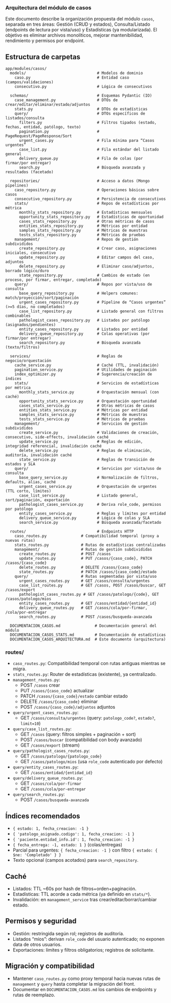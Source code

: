 ### Arquitectura del módulo de casos

Este documento describe la organización propuesta del módulo `casos`, separada en tres áreas: Gestión (CRUD y estados), Consulta/Listado (endpoints de lectura por vista/uso) y Estadísticas (ya modularizada). El objetivo es eliminar archivos monolíticos, mejorar mantenibilidad, rendimiento y permisos por endpoint.

## Estructura de carpetas

```
app/modules/casos/
  models/                               # Modelos de dominio
    caso.py                             # Entidad caso (campos/validaciones)
    consecutivo.py                      # Lógica de consecutivos

  schemas/                              # Esquemas Pydantic (IO)
    case_management.py                  # DTOs de crear/editar/eliminar/estado/adjuntos
    stats.py                            # DTOs de estadísticas
    query/                              # DTOs específicos de listados/consulta
      filters.py                        # Filtros tipados (estado, fechas, entidad, patólogo, texto)
      pagination.py                     # PageRequest/PageResponse/Sort
      urgent_cases.py                   # Fila mínima para “Casos urgentes”
      case_list.py                      # Fila estándar del listado general
      delivery_queue.py                 # Fila de colas (por firmar/por entregar)
      search.py                         # Búsqueda avanzada y resultados (facetado)

  repositories/                         # Acceso a datos (Mongo pipelines)
    caso_repository.py                  # Operaciones básicas sobre casos
    consecutivo_repository.py           # Persistencia de consecutivos
    stats/                              # Repos de estadísticas por métrica
      monthly_stats_repository.py       # Estadísticas mensuales
      opportunity_stats_repository.py   # Estadísticas de oportunidad
      cases_stats_repository.py         # Otras métricas de casos
      entities_stats_repository.py      # Métricas por entidad
      samples_stats_repository.py       # Métricas de muestras
      tests_stats_repository.py         # Métricas de pruebas
    management/                         # Repos de gestión subdivididos
      create_repository.py              # Crear caso, asignaciones iniciales, consecutivo
      update_repository.py              # Editar campos del caso, adjuntos
      delete_repository.py              # Eliminar caso/adjuntos, borrado lógico/duro
      state_repository.py               # Cambios de estado (en proceso, por firmar, entregar, completado)
    query/                              # Repos por vista/uso de consulta
      base_query_repository.py          # Helpers comunes: match/proyección/sort/paginación
      urgent_cases_repository.py        # Pipeline de “Casos urgentes” (>=5 días, no completados)
      case_list_repository.py           # Listado general con filtros combinables
      pathologist_cases_repository.py   # Listados por patólogo (asignados/pendientes)
      entity_cases_repository.py        # Listados por entidad
      delivery_queue_repository.py      # Colas operativas (por firmar/por entregar)
      search_repository.py              # Búsqueda avanzada (texto/filtros)

  services/                             # Reglas de negocio/orquestación
    cache_service.py                    # Caché (TTL, invalidación)
    pagination_service.py               # Utilidades de paginación
    index_optimizer.py                  # Sugerencia/creación de índices
    stats/                              # Servicios de estadísticas por métrica
      monthly_stats_service.py          # Orquestación mensual (con caché)
      opportunity_stats_service.py      # Orquestación oportunidad
      cases_stats_service.py            # Otras métricas de casos
      entities_stats_service.py         # Métricas por entidad
      samples_stats_service.py          # Métricas de muestras
      tests_stats_service.py            # Métricas de pruebas
    management/                         # Servicios de gestión subdivididos
      create_service.py                 # Validaciones de creación, consecutivo, side-effects, invalidación caché
      update_service.py                 # Reglas de edición, integridad referencial, invalidación caché
      delete_service.py                 # Reglas de eliminación, auditoría, invalidación caché
      state_service.py                  # Reglas de transición de estados y SLA
    query/                              # Servicios por vista/uso de consulta
      base_query_service.py             # Normalización de filtros, defaults, alias, caché
      urgent_cases_service.py           # Orquestación de urgentes (TTL corto, límites)
      case_list_service.py              # Listado general, sort/paginación, exportación
      pathologist_cases_service.py      # Deriva role_code, permisos por patólogo
      entity_cases_service.py           # Reglas y límites por entidad
      delivery_queue_service.py         # Lógica de colas y SLA
      search_service.py                 # Búsqueda avanzada/facetado

  routes/                               # Endpoints HTTP
    caso_routes.py               # Compatibilidad temporal (proxy a nuevas rutas)
    stats_routes.py              # Rutas de estadísticas centralizadas
    management/                  # Rutas de gestión subdivididas
      create_routes.py           # POST /casos
      update_routes.py           # PUT /casos/{caso_code}, PATCH /casos/{caso_code}
      delete_routes.py           # DELETE /casos/{caso_code}
      state_routes.py            # PATCH /casos/{caso_code}/estado
    query/                       # Rutas segmentadas por vista/uso
      urgent_cases_routes.py     # GET /casos/consulta/urgentes
      case_list_routes.py        # GET /casos, POST /casos/buscar, GET /casos/export
      pathologist_cases_routes.py # GET /casos/patologo/{code}, GET /casos/patologo/mios
      entity_cases_routes.py     # GET /casos/entidad/{entidad_id}
      delivery_queue_routes.py   # GET /casos/cola/por-firmar, /cola/por-entregar
      search_routes.py           # POST /casos/busqueda-avanzada

  DOCUMENTACION_CASOS.md               # Documentación general del módulo
  DOCUMENTACION_CASOS_STATS.md         # Documentación de estadísticas
  DOCUMENTACION_CASOS_ARQUITECTURA.md  # Este documento (arquitectura)
```

### routes/
- `caso_routes.py`: Compatibilidad temporal con rutas antiguas mientras se migra.
- `stats_routes.py`: Router de estadísticas (existente), ya centralizado.
- `management_routes.py`:
  - POST `/casos` crear
  - PUT `/casos/{caso_code}` actualizar
  - PATCH `/casos/{caso_code}/estado` cambiar estado
  - DELETE `/casos/{caso_code}` eliminar
  - POST `/casos/{caso_code}/adjuntos` adjuntos
- `query/urgent_cases_routes.py`:
  - GET `/casos/consulta/urgentes` (query: `patologo_code?`, `estado?`, `limit=10`)
- `query/case_list_routes.py`:
  - GET `/casos` (query: filtros simples + paginación + sort)
  - POST `/casos/buscar` (compatibilidad con body avanzado)
  - GET `/casos/export` (stream)
- `query/pathologist_cases_routes.py`:
  - GET `/casos/patologo/{patologo_code}`
  - GET `/casos/patologo/mios` (usa `role_code` autenticado por defecto)
- `query/entity_cases_routes.py`:
  - GET `/casos/entidad/{entidad_id}`
- `query/delivery_queue_routes.py`:
  - GET `/casos/cola/por-firmar`
  - GET `/casos/cola/por-entregar`
- `query/search_routes.py`:
  - POST `/casos/busqueda-avanzada`

## Índices recomendados
- `{ estado: 1, fecha_creacion: -1 }`
- `{ 'patologo_asignado.codigo': 1, fecha_creacion: -1 }`
- `{ 'paciente.entidad_info.id': 1, fecha_creacion: -1 }`
- `{ fecha_entrega: -1, estado: 1 }` (colas/entregas)
- Parcial para urgentes: `{ fecha_creacion: -1 }` con filtro `{ estado: { $ne: 'Completado' } }`
- Texto opcional (campos acotados) para `search_repository`.

## Caché
- Listados: TTL ~60s por hash de filtros+orden+paginación.
- Estadísticas: TTL acorde a cada métrica (ya definido en `stats/*`).
- Invalidación: en `management_service` tras crear/editar/borrar/cambiar estado.

## Permisos y seguridad
- Gestión: restringida según rol; registros de auditoría.
- Listados “míos”: derivan `role_code` del usuario autenticado; no exponen data de otros usuarios.
- Exportaciones: límites y filtros obligatorios; registros de solicitante.

## Migración y compatibilidad
- Mantener `caso_routes.py` como proxy temporal hacia nuevas rutas de `management` y `query` hasta completar la migración del front.
- Documentar en `DOCUMENTACION_CASOS.md` los cambios de endpoints y rutas de reemplazo.


